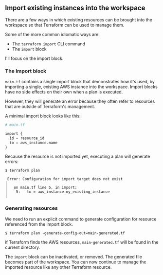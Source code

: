 Import existing instances into the workspace
---

There are a few ways in which existing resources can be brought into the workspace so that Terraform can be used to manage them.

Some of the more common idiomatic ways are:

- The `terraform import` CLI command
- The `import` block

I'll focus on the import block.

### The Import block

`main.tf` contains a single import block that demonstrates how it's used, by importing a single, existing AWS instance
into the workspace. Import blocks have no side effects on their own when a plan is executed. 

However, they will generate an error because they often refer to resources that are outside of Terraform's management.

A minimal import block looks like this:

```terraform
# main.tf

import {
  id = resource_id
  to = aws_instance.name
}
```

Because the resource is not imported yet, executing a plan will generate errors:

`$ terraform plan`

```commandline
 Error: Configuration for import target does not exist
│ 
│   on main.tf line 5, in import:
│    5:   to = aws_instance.my_existing_instance
│ 
```

### Generating resources

We need to run an explicit command to generate configuration for resource referenced from the import block.

`$ terraform plan -generate-config-out=main-generated.tf`

if Terraform finds the AWS resources, `main-generated.tf` will be found in the current directory. 

The `import` block can be inactivated, or removed. The generated file becomes part of the workspace. You can now continue to manage the imported resource like any other Terraform resource.
